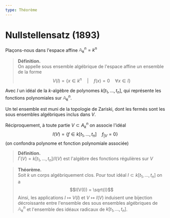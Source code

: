 ```yaml
---
type: Théorème
---
```


# Nullstellensatz (1893)

Plaçons-nous dans l'espace affine $\mathbb A_k^n = k^n$

> **Définition.**  
> On appelle sous ensemble algébrique de l'espace affine un ensemble de la forme
> $$V(I) = \{x \in k^n \quad |\quad f(x) = 0 \quad  \forall x \in I\}$$

Avec $I$ un idéal de la $k$-algèbre de polynomes $k[t_1, \dots, t_n]$, qui représente les fonctions polynomiales sur $\mathbb A_k^n$.

Un tel ensemble est muni de la topologie de Zariski, dont les fermés sont les sous ensembles algébriques inclus dans $V$.

Réciproquement, à toute partie $V \subset A^n_k$ on associe l'idéal
$$I(V) = \{f\in k[t_1, \dots, t_n] \quad f_{|V} = 0\}$$
(on confondra polynome et fonction polynomiale associée)

> **Définition.**  
> $\Gamma(V) = k[t_1, \dots, t_n] / I(V)$ est l'algèbre des fonctions régulières sur $V$

> **Théorème.**  
> Soit $k$ un corps algébriquement clos. Pour tout idéal $I \subset k[t_1, \dots, t_n]$ on a
> $$I(V(I)) = \sqrt{I}$$
> Ainsi, les applications $I \mapsto V(I)$ et $V \mapsto I(V)$ induisent une bijection décroissante entre l'ensemble des sous ensembles algébriques de $\mathbb A_k^n$ et l'ensemble des idéaux radicaux de $k[t_1, \dots, t_n]$.
